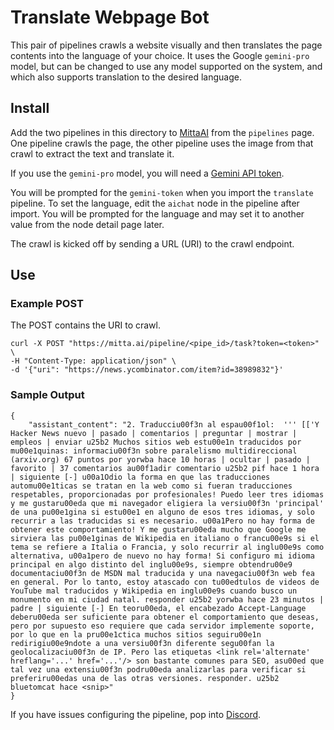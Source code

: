 # Translate Webpage Bot
This pair of pipelines crawls a website visually and then translates the page contents into the language of your choice. It uses the Google `gemini-pro` model, but can be changed to use any model supported on the system, and which also supports translation to the desired language.

## Install
Add the two pipelines in this directory to [MittaAI](https://mitta.ai) from the `pipelines` page. One pipeline crawls the page, the other pipeline uses the image from that crawl to extract the text and translate it. 

If you use the `gemini-pro` model, you will need a [Gemini API token](https://makersuite.google.com/app/apikey).

You will be prompted for the `gemini-token` when you import the `translate` pipeline. To set the language, edit the `aichat` node in the pipeline after import. You will be prompted for the language and may set it to another value from the node detail page later.

The crawl is kicked off by sending a URL (URI) to the crawl endpoint.

## Use
### Example POST
The POST contains the URI to crawl.
```
curl -X POST "https://mitta.ai/pipeline/<pipe_id>/task?token=<token>" \
-H "Content-Type: application/json" \
-d '{"uri": "https://news.ycombinator.com/item?id=38989832"}'
```

### Sample Output
```
{
	"assistant_content": "2. Traducciu00f3n al espau00f1ol:  ''' [['Y Hacker News nuevo | pasado | comentarios | preguntar | mostrar | empleos | enviar u25b2 Muchos sitios web estu00e1n traducidos por mu00e1quinas: informaciu00f3n sobre paralelismo multidireccional (arxiv.org) 67 puntos por yorwba hace 10 horas | ocultar | pasado | favorito | 37 comentarios au00f1adir comentario u25b2 pif hace 1 hora | siguiente [-] u00a1Odio la forma en que las traducciones automu00e1ticas se tratan en la web como si fueran traducciones respetables, proporcionadas por profesionales! Puedo leer tres idiomas y me gustaru00eda que mi navegador eligiera la versiu00f3n 'principal' de una pu00e1gina si estu00e1 en alguno de esos tres idiomas, y solo recurrir a las traducidas si es necesario. u00a1Pero no hay forma de obtener este comportamiento! Y me gustaru00eda mucho que Google me sirviera las pu00e1ginas de Wikipedia en italiano o francu00e9s si el tema se refiere a Italia o Francia, y solo recurrir al inglu00e9s como alternativa, u00a1pero de nuevo no hay forma! Si configuro mi idioma principal en algo distinto del inglu00e9s, siempre obtendru00e9 documentaciu00f3n de MSDN mal traducida y una navegaciu00f3n web fea en general. Por lo tanto, estoy atascado con tu00edtulos de videos de YouTube mal traducidos y Wikipedia en inglu00e9s cuando busco un monumento en mi ciudad natal. responder u25b2 yorwba hace 23 minutos | padre | siguiente [-] En teoru00eda, el encabezado Accept-Language deberu00eda ser suficiente para obtener el comportamiento que deseas, pero por supuesto eso requiere que cada servidor implemente soporte, por lo que en la pru00e1ctica muchos sitios seguiru00e1n redirigiu00e9ndote a una versiu00f3n diferente segu00fan la geolocalizaciu00f3n de IP. Pero las etiquetas <link rel='alternate' hreflang='...' href='...'/> son bastante comunes para SEO, asu00ed que tal vez una extensiu00f3n podru00eda analizarlas para verificar si preferiru00edas una de las otras versiones. responder. u25b2 bluetomcat hace <snip>"
}
```

If you have issues configuring the pipeline, pop into [Discord](https://discord.com/invite/SxwcVGQ8j9).